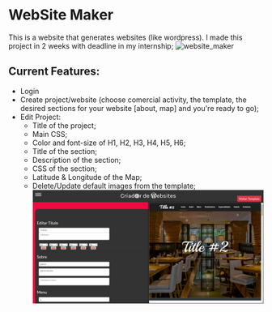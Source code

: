 # WebSite Maker
This is a website that generates websites (like wordpress). I made this project in 2 weeks with deadline in my internship;
![website_maker](https://socialify.git.ci/bakill3/website_maker/image?language=1&owner=1&name=1&stargazers=1&theme=Light)

## Current Features:
  - Login
  - Create project/website (choose comercial activity, the template, the desired sections for your website [about, map] and you're ready     to go);
  - Edit Project:
    - Title of the project;
    - Main CSS;
    - Color and font-size of H1, H2, H3, H4, H5, H6;
    - Title of the section;
    - Description of the section;
    - CSS of the section;
    - Latitude & Longitude of the Map;
    - Delete/Update default images from the template;
    ![alt text](https://github.com/bakill3/website_maker/blob/master/edit.png)

